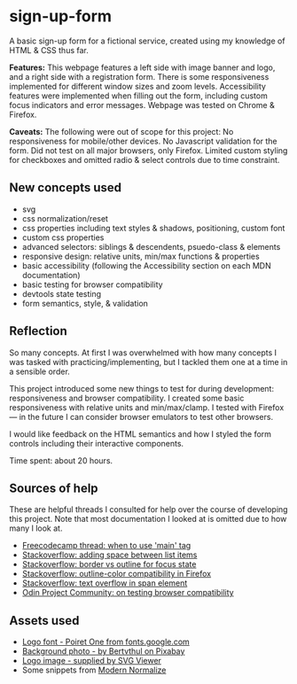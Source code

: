 # sign-up-form

A basic sign-up form for a fictional service, created using my knowledge of HTML & CSS thus far. 

<strong>Features:</strong> This webpage features a left side with image banner and logo, and a right side with a registration form. There is some responsiveness implemented for different window sizes and zoom levels. Accessibility features were implemented when filling out the form, including custom focus indicators and error messages. Webpage was tested on Chrome & Firefox. 

<strong>Caveats:</strong> The following were out of scope for this project: No responsiveness for mobile/other devices. No Javascript validation for the form. Did not test on all major browsers, only Firefox. Limited custom styling for checkboxes and omitted radio & select controls due to time constraint. 

## New concepts used
- svg
- css normalization/reset
- css properties including text styles & shadows, positioning, custom font
- custom css properties
- advanced selectors: siblings & descendents, psuedo-class & elements
- responsive design: relative units, min/max functions & properties 
- basic accessibility (following the Accessibility section on each MDN documentation)
- basic testing for browser compatibility
- devtools state testing
- form semantics, style, & validation

## Reflection
So many concepts. At first I was overwhelmed with how many concepts I was tasked with practicing/implementing, but I tackled them one at a time in a sensible order. 

This project introduced some new things to test for during development: responsiveness and browser compatibility. I created some basic responsiveness with relative units and min/max/clamp. I tested with Firefox — in the future I can consider browser emulators to test other browsers. 

I would like feedback on the HTML semantics and how I styled the form controls including their interactive components. 

Time spent: about 20 hours.

## Sources of help
These are helpful threads I consulted for help over the course of developing this project. Note that most documentation I looked at is omitted due to how many I look at. 
- [Freecodecamp thread: when to use 'main' tag](https://forum.freecodecamp.org/t/what-is-main-tag-used-for-i-dont-understand-at-all/381898/2)
- [Stackoverflow: adding space between list items](https://stackoverflow.com/a/63890844/22151685)
- [Stackoverflow: border vs outline for focus state](https://stackoverflow.com/questions/3397113/how-to-remove-focus-border-outline-around-text-input-boxes-chrome)
- [Stackoverflow: outline-color compatibility in Firefox](https://stackoverflow.com/questions/67667161/is-css-outline-color-property-is-not-working-in-firefox-e-g-inputfocus-ou)
- [Stackoverflow: text overflow in span element](https://stackoverflow.com/questions/41126157/overflow-x-text-overflow-in-span)
- [Odin Project Community: on testing browser compatibility](https://discord.com/channels/505093832157691914/505093832157691916/1404572788454326418)

## Assets used
- [Logo font - Poiret One from fonts.google.com](https://fonts.google.com/specimen/Poiret+One?preview.text=Good%20Thought&categoryFilters=Feeling:%2FExpressive%2FCalm)
- [Background photo - by Bertvthul on Pixabay](https://pixabay.com/photos/avenue-trees-path-sunbeams-sunrays-815297/)
- [Logo image - supplied by SVG Viewer](https://www.svgviewer.dev/s/446953/sunflower)
- Some snippets from [Modern Normalize](https://github.com/sindresorhus/modern-normalize) 